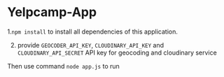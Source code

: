 # Yelpcamp-App


1.```npm install``` to install all dependencies of this application.

2. provide ```GEOCODER_API_KEY```, ```CLOUDINARY_API_KEY``` and ```CLOUDINARY_API_SECRET``` API key for geocoding and cloudinary service


Then use command ```node app.js``` to run